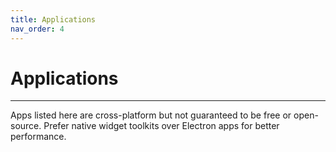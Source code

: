 ```yaml
---
title: Applications
nav_order: 4
---
```


# Applications

---

Apps listed here are cross-platform but not guaranteed to be free or
open-source. Prefer native widget toolkits over Electron apps for better
performance.
